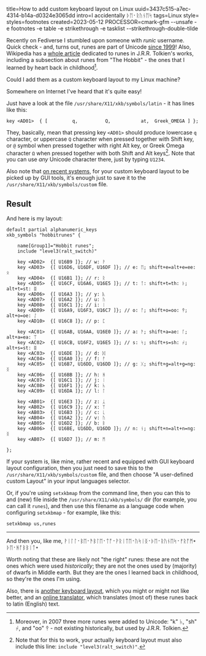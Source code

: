 title=How to add custom keyboard layout on Linux
uuid=3437c515-a7ec-4314-b14a-d0324e3065dd
intro=I accidentally ᚦᛖ᛫ᚱᚢᚾᛖᛋ
tags=Linux
style=
styles=footnotes
created=2023-05-12
PROCESSOR=cmark-gfm --unsafe -e footnotes -e table -e strikethrough -e tasklist --strikethrough-double-tilde

Recently on Fediverse I stumbled upon someone with _runic_ username.
Quick check - and, turns out, runes are part of Unicode [since 1999][runes-wiki]!
Also, Wikipedia has a [whole article][hru-wiki] dedicated to runes in J.R.R. Tolkien's works,
including a subsection about runes from "The Hobbit" -
the ones that I learned by heart back in childhood[^1].

[runes-wiki]: https://en.wikipedia.org/wiki/Runic_(Unicode_block)
[hru-wiki]: https://en.wikipedia.org/wiki/Cirth#Runes_from_The_Hobbit
[^1]: Moreover, in 2007 three more runes were added to Unicode: "k" ᛱ, "sh" ᛲ, and "oo" ᛳ -
not existing historically, but used by J.R.R. Tolkien.

Could I add them as a custom keyboard layout to my Linux machine?

Somewhere on Internet I've heard that it's quite easy!

Just have a look at the file `/usr/share/X11/xkb/symbols/latin` -
it has lines like this:

	key <AD01>  { [         q,          Q,           at,  Greek_OMEGA ] };

They, basically, mean that pressing key `<AD01>` should produce lowercase `q` character,
or uppercase `Q` character when pressed together with Shift key,
or `@` symbol when pressed together with right Alt key,
or Greek Omega character `Ω` when pressed together with both Shift and Alt keys[^2].
Note that you can use _any_ Unicode character there,
just by typing `U1234`.

[^2]: Note that for this to work,
your actually keyboard layout must also include this line:
`include "level3(ralt_switch)"`.

Also note that [on recent systems][custom-blog],
for your custom keyboard layout to be picked up by GUI tools,
it's enough just to save it to the `/usr/share/X11/xkb/symbols/custom` file.

[custom-blog]: http://who-t.blogspot.com/2021/02/a-pre-supplied-custom-keyboard-layout.html

Result
------

And here is my layout:

	default partial alphanumeric_keys
	xkb_symbols "hobbitrunes" {

	    name[Group1]="Hobbit runes";
	    include "level3(ralt_switch)"

	    key <AD02>  {[ U16B9 ]}; // w: ᚹ
	    key <AD03>  {[ U16D6, U16DF, U16DF ]}; // e: ᛖ; shift+e=alt+e=ee: ᛟ
	    key <AD04>  {[ U16B1 ]}; // r: ᚱ
	    key <AD05>  {[ U16CF, U16A6, U16E5 ]}; // t: ᛏ: shift+t=th: ᚦ; alt+t=st: ᛥ
	    key <AD06>  {[ U16A3 ]}; // y: ᚣ
	    key <AD07>  {[ U16A2 ]}; // u: ᚢ
	    key <AD08>  {[ U16C1 ]}; // i: ᛁ
	    key <AD09>  {[ U16A9, U16F3, U16C7 ]}; // o: ᚩ; shift+o=oo: ᛳ; alt+o=oe: ᛇ
	    key <AD10>  {[ U16C8 ]}; // p: ᛈ

	    key <AC01>  {[ U16AB, U16AA, U16E0 ]}; // a: ᚫ; shift+a=ae: ᚪ; alt+a=ea: ᛠ
	    key <AC02>  {[ U16CB, U16F2, U16E5 ]}; // s: ᛋ; shift+s=sh: ᛲ; alt+s=st: ᛥ
	    key <AC03>  {[ U16DE ]}; // d: ᛞ
	    key <AC04>  {[ U16A0 ]}; // f: ᚠ
	    key <AC05>  {[ U16B7, U16DD, U16DD ]}; // g: ᚷ; shift+g=alt+g=ng: ᛝ
	    key <AC06>  {[ U16BB ]}; // h: ᚻ
	    key <AC07>  {[ U16C1 ]}; // j: ᛁ
	    key <AC08>  {[ U16F1 ]}; // k: ᛱ
	    key <AC09>  {[ U16DA ]}; // l: ᛚ

	    key <AB01>  {[ U16E3 ]}; // z: ᛣ
	    key <AB02>  {[ U16C9 ]}; // x: ᛉ
	    key <AB03>  {[ U16B3 ]}; // c: ᚳ
	    key <AB04>  {[ U16A2 ]}; // v: ᚢ
	    key <AB05>  {[ U16D2 ]}; // b: ᛒ
	    key <AB06>  {[ U16BE, U16DD, U16DD ]}; // n: ᚾ; shift+n=alt+n=ng: ᛝ
	    key <AB07>  {[ U16D7 ]}; // m: ᛗ

	};

If your system is, like mine, rather recent and equipped with GUI keyboard layout configuration,
then you just need to save this to the `/usr/share/X11/xkb/symbols/custom` file,
and then choose "A user-defined custom Layout" in your input languages selector.

Or, if you're using `setxkbmap` from the command line,
then you can this to and (new) file inside the `/usr/share/X11/xkb/symbols/` dir
(for example, you can call it `runes`),
and then use this filename as a language code when configuring `setxkbmap` -
for example, like this:

	setxkbmap us,runes

----

And then you, like me,
ᚹᛁᛚᛚ᛫ᛒᛖ᛫ᚫᛒᛚᛖ᛫ᛏᚩ᛫ᚹᚱᛁᛏᛖ᛫ᚢᛋᛁᛝ᛫ᚦᛖ᛫ᚱᚢᚾᛖᛋ᛫ᚠᚱᚩᛗ᛭ᚦᛖ᛫ᚻᚩᛒᛒᛁᛏ᛭

Worth noting that these are likely not "the right" runes:
these are not the ones which were used _historically_;
they are not the ones used by (majority) of dwarfs in Middle earth.
But they are the ones I learned back in childhood,
so they're the ones I'm using.

Also, there is [another keyboard layout][futhorc],
which you might or might not like better,
and an [online translator][trans],
which translates (most of) these runes back to latin (English) text.

[futhorc]: https://github.com/osakared/futhorc-keyboard-linux
[trans]: https://valhyr.com/pages/rune-translator
